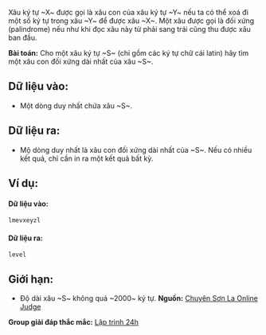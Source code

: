 Xâu ký tự ~X~ được gọi là xâu con của xâu ký tự ~Y~ nếu ta có thể xoá đi một số ký tự trong xâu ~Y~ để được xâu ~X~.
Một xâu được gọi là đối xứng (palindrome) nếu như khi đọc xâu này từ phải sang trái cũng thu được xâu ban đầu.

**Bài toán:** Cho một xâu ký tự ~S~ (chỉ gồm các ký tự chữ cái latin) hãy tìm một xâu con đối xứng dài nhất của xâu ~S~.

## Dữ liệu vào:
- Một dòng duy nhất chứa xâu ~S~.

## Dữ liệu ra:
- Mộ dòng duy nhất là xâu con đối xứng dài nhất của ~S~. Nếu có nhiều kết quả, chỉ cần in ra một kết quả bất kỳ.

## Ví dụ:
#### Dữ liệu vào:
```
lmevxeyzl
```

#### Dữ liệu ra:
```
level
```

## Giới hạn:
- Độ dài xâu ~S~ không quá ~2000~ ký tự.
**Nguồn:** [Chuyên Sơn La Online Judge](http://csloj.ddns.net/)

**Group giải đáp thắc mắc:** [Lập trình 24h](https://www.facebook.com/groups/1386904321519984)
